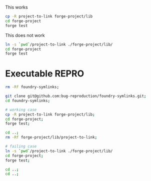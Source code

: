 
This works

```bash
cp -R project-to-link forge-project/lib
cd forge-project
forge test
```

This does not work

```bash
ln -s `pwd`/project-to-link ./forge-project/lib/
cd forge-project
forge test
```

# Executable REPRO


```bash
rm -Rf foundry-symlinks;

git clone git@github.com:bug-reproduction/foundry-symlinks.git;
cd foundry-symlinks;

# working case
cp -R project-to-link forge-project/lib;
cd forge-project;
forge test;

cd ..;
rm -Rf forge-project/lib/project-to-link;

# failing case
ln -s `pwd`/project-to-link ./forge-project/lib/
cd forge-project;
forge test;

cd ..;
cd ..;
```
